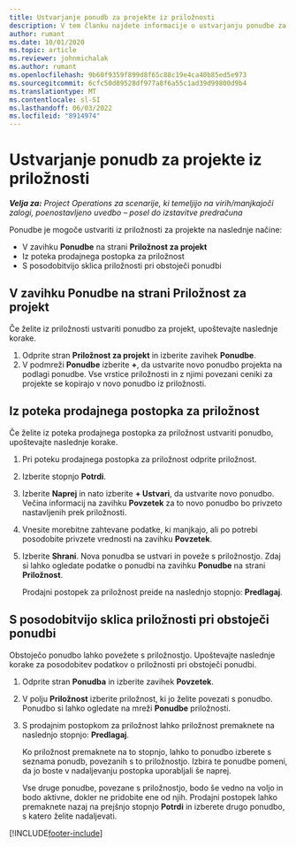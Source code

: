 ```yaml
---
title: Ustvarjanje ponudb za projekte iz priložnosti
description: V tem članku najdete informacije o ustvarjanju ponudbe za projekt iz priložnosti.
author: rumant
ms.date: 10/01/2020
ms.topic: article
ms.reviewer: johnmichalak
ms.author: rumant
ms.openlocfilehash: 9b60f9359f899d8f65c88c19e4ca40b85ed5e973
ms.sourcegitcommit: 6cfc50d89528df977a8f6a55c1ad39d99800d9b4
ms.translationtype: MT
ms.contentlocale: sl-SI
ms.lasthandoff: 06/03/2022
ms.locfileid: "8914974"
---
```

# <a name="create-project-quotes-from-opportunities"></a>Ustvarjanje ponudb za projekte iz priložnosti

_**Velja za:** Project Operations za scenarije, ki temeljijo na virih/manjkajoči zalogi, poenostavljeno uvedbo – posel do izstavitve predračuna_

Ponudbe je mogoče ustvariti iz priložnosti za projekte na naslednje načine:

- V zavihku **Ponudbe** na strani **Priložnost za projekt**
- Iz poteka prodajnega postopka za priložnost
- S posodobitvijo sklica priložnosti pri obstoječi ponudbi

## <a name="from-the-quotes-tab-of-the-project-opportunity-page"></a>V zavihku Ponudbe na strani Priložnost za projekt

Če želite iz priložnosti ustvariti ponudbo za projekt, upoštevajte naslednje korake.

1. Odprite stran **Priložnost za projekt** in izberite zavihek **Ponudbe**. 
2. V podmreži **Ponudbe** izberite **+**, da ustvarite novo ponudbo projekta na podlagi ponudbe. Vse vrstice priložnosti in z njimi povezani ceniki za projekte se kopirajo v novo ponudbo iz priložnosti.

## <a name="from-the-opportunity-sales-process-flow"></a>Iz poteka prodajnega postopka za priložnost

Če želite iz poteka prodajnega postopka za priložnost ustvariti ponudbo, upoštevajte naslednje korake.

1. Pri poteku prodajnega postopka za priložnost odprite priložnost.
2. Izberite stopnjo **Potrdi**. 
3. Izberite **Naprej** in nato izberite **+ Ustvari**, da ustvarite novo ponudbo. Večina informacij na zavihku **Povzetek** za to novo ponudbo bo privzeto nastavljenih prek priložnosti. 
4. Vnesite morebitne zahtevane podatke, ki manjkajo, ali po potrebi posodobite privzete vrednosti na zavihku **Povzetek**.
5. Izberite **Shrani**. Nova ponudba se ustvari in poveže s priložnostjo. Zdaj si lahko ogledate podatke o ponudbi na zavihku **Ponudbe** na strani **Priložnost**. 

   Prodajni postopek za priložnost preide na naslednjo stopnjo: **Predlagaj**.


## <a name="by-updating-the-opportunity-reference-on-an-existing-quote"></a>S posodobitvijo sklica priložnosti pri obstoječi ponudbi

Obstoječo ponudbo lahko povežete s priložnostjo. Upoštevajte naslednje korake za posodobitev podatkov o priložnosti pri obstoječi ponudbi.

1. Odprite stran **Ponudba** in izberite zavihek **Povzetek**.
2. V polju **Priložnost** izberite priložnost, ki jo želite povezati s ponudbo. Ponudbo si lahko ogledate na mreži **Ponudbe** priložnosti. 
3. S prodajnim postopkom za priložnost lahko priložnost premaknete na naslednjo stopnjo: **Predlagaj**. 

   Ko priložnost premaknete na to stopnjo, lahko to ponudbo izberete s seznama ponudb, povezanih s to priložnostjo. Izbira te ponudbe pomeni, da jo boste v nadaljevanju postopka uporabljali še naprej.

   Vse druge ponudbe, povezane s priložnostjo, bodo še vedno na voljo in bodo aktivne, dokler ne pridobite ene od njih. Prodajni postopek lahko premaknete nazaj na prejšnjo stopnjo **Potrdi** in izberete drugo ponudbo, s katero želite nadaljevati.


[!INCLUDE[footer-include](../includes/footer-banner.md)]